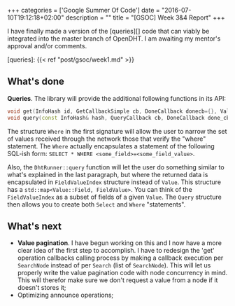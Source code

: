 +++
categories = ['Google Summer Of Code']
date = "2016-07-10T19:12:18+02:00"
description = ""
title = "[GSOC] Week 3&4 Report"
+++

I have finally made a version of the [queries][] code that can viably be
integrated into the master branch of OpenDHT. I am awaiting my mentor's
approval and/or comments.

[queries]: {{< ref "post/gsoc/week1.md" >}}

## What's done

**Queries**. The library will provide the additional following functions in its
API:
```cpp
void get(InfoHash id, GetCallbackSimple cb, DoneCallback donecb={}, Value::Filter f = Value::AllFilter(), Where w = {}) {
void query(const InfoHash& hash, QueryCallback cb, DoneCallback done_cb = {}, Query q = {});
```
The structure `Where` in the first signature will allow the user to narrow the
set of values received through the network those that verify the "where"
statement. The `Where` actually encapsulates a statement of the following
SQL-ish form: `SELECT * WHERE <some_field>=<some_field_value>`.

Also, the `DhtRunner::query` function will let the user do something similar to
what's explained in the last paragraph, but where the returned data is
encapsulated in `FieldValueIndex` structure instead of `Value`. This structure
has a `std::map<Value::Field, FieldValue>`. You can think of the
`FieldValueIndex` as a subset of fields of a given `Value`. The `Query`
structure then allows you to create both `Select` and `Where` "statements".

## What's next

- **Value pagination**. I have begun working on this and I now have a more clear
  idea of the first step to accomplish. I have to redesign the 'get' operation
  callbacks calling process by making a callback execution per `SearchNode`
  instead of per `Search` (list of `SearchNode`). This will let us properly
  write the value pagination code with node concurrency in mind. This will
  therefor make sure we don't request a value from a node if it doesn't stores
  it;
- Optimizing announce operations;
